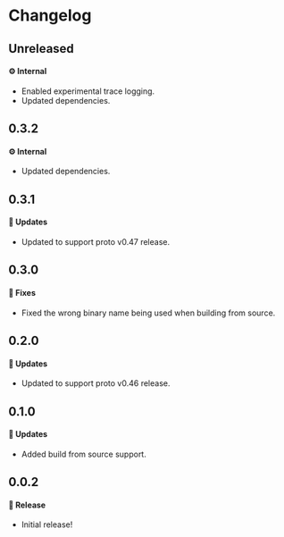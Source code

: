 # Changelog

## Unreleased

#### ⚙️ Internal

- Enabled experimental trace logging.
- Updated dependencies.

## 0.3.2

#### ⚙️ Internal

- Updated dependencies.

## 0.3.1

#### 🚀 Updates

- Updated to support proto v0.47 release.

## 0.3.0

#### 🐞 Fixes

- Fixed the wrong binary name being used when building from source.

## 0.2.0

#### 🚀 Updates

- Updated to support proto v0.46 release.

## 0.1.0

#### 🚀 Updates

- Added build from source support.

## 0.0.2

#### 🎉 Release

- Initial release!
